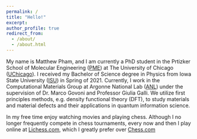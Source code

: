 ```yaml
---
permalink: /
title: "Hello!"
excerpt:
author_profile: true
redirect_from: 
  - /about/
  - /about.html
---
```


My name is Matthew Pham, and I am currently a PhD student in the Prtizker School of Molecular Engineering ([PME](https://pme.uchicago.edu/)) at The University of Chicago ([UChicago](https://www.uchicago.edu/)). I received my Bachelor of Science degree in Physics from Iowa State University ([ISU](https://www.physastro.iastate.edu/)) in Spring of 2021. Currently, I work in the Computational Materials Group at Argonne National Lab ([ANL](https://www.anl.gov/msd/computational-materials)) under the supervision of Dr. Marco Govoni and Professor Giulia Galli. We utilize first principles methods, e.g. density functional theory (DFT), to study materials and material defects and their applications in quantum information science.

In my free time enjoy watching movies and playing chess. Although I no longer frequently compete in chess tournaments, every now and then I play online at [Lichess.com](https://lichess.org/@/Obsequious), which I greatly prefer over [Chess.com](https://www.chess.com/member/mafumafu)
